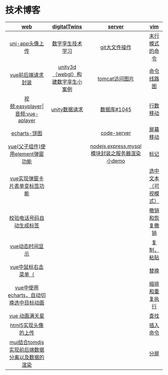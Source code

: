 # 技术博客

| [web](techBlog/web/)  | [digitalTwins](techBlog/digitalTwins/) | [server](techBlog/server/) | [vim](techBlog/vim/)  |
| :--: | :----------: | :----: | :--: |
| [uni-app头像上传](techBlog/web/?id=一-uni-app头像上传（完善个人信息功能），后端nodejsmysql) | [数字孪生技术学习](techBlog/digitalTwins/?id=数字孪生技术学习) | [git大文件操作](techBlog/server/?id=一git的基本操作，大文件上传（码云和github）和出现error处理) | [末行模式的命令](techBlog/vim/?id=末行模式的命令) |
| [vue前后端请求封装](techBlog/web/?id=二vue前后端分离项目各种请求封装应用) | [unity3d（webgl）构建数字孪生小案例](techBlog/digitalTwins/?id=unity3d（webgl）构建数字孪生小案例) | [tomcat访问图片](techBlog/server/?id=二怎么访问云服务器上的图片) | [命令线路图](techBlog/vim/?id=命令线路图) |
| [视频:easyplayer\|音频:vue-aplayer](techBlog/web/?id=三web视频播放组件（easyplayer）和音频组件播放封装（vue-aplayer）) | [unity数据请求](techBlog/digitalTwins/?id=unity-3d与服务器以及数据库进行数据交互！！！（unitywebrequest）) | [数据库#1045](techBlog/server/?id=三-1045-无法登录-mysql-服务器) | [行数移动](techBlog/vim/?id=行数移动) |
| [echarts-饼图](techBlog/web/?id=四echarts-饼图) |              | [code-server](techBlog/server/?id=四code-server详细安装) | [屏幕移动](techBlog/vim/?id=屏幕移动) |
| [vue(父子组件)使用element弹窗功能](techBlog/web/?id=五-vue（父子组件）使用element弹窗功能) |              | [nodejs,express,mysql模块封装之服务器渲染小demo](techBlog/server/?id=五-nodejsexpressmysql模块封装之服务器渲染小demo) | [标记](techBlog/vim/?id=标记) |
| [vue实现弹窗卡片表单变标签功能](techBlog/web/?id=六vue实现弹窗卡片表单变标签功能) |              |        | [选中文本（可视模式）](techBlog/vim/?id=选中文本（可视模式）) |
| [校验电话号码自动生成标签](techBlog/web/?id=九-校验电话号码自动生成标签（包含多个粘体复制生成标签）) |              |        | [撤销和恢复撤销](techBlog/vim/?id=撤销和回复撤销) |
| [vue动态时间显示](techBlog/web/?id=十vue动态时间显示) | | | [复制，粘贴](techBlog/vim/?id=复制，粘贴) |
| [vue中鼠标右击菜单（](techBlog/web/?id=十一-vue中鼠标右击菜单（rightmenu），以及回调处理) | | | [替换](techBlog/vim/?id=替换) |
| [vue中使用echarts，自动切换选中目标动画](techBlog/web/?id=十二vue中使用echarts，自动切换选中目标动画) | | | [缩排和重复执行](techBlog/vim/?id=缩排和重复执行) |
| [vue 动画满天星](techBlog/web/?id=十三vue项目中particles的使用，来实现屏幕飘浮小星星动画（满天星）) | | | [查找](techBlog/vim/?id=查找) |
| [html5实现头像的上传](techBlog/web/?id=十五html5实现头像的上传) | | | [插入命令](techBlog/vim/?id=插入命令) |
| [mui结合tomdjs实现前后端数据分离以及数据的渲染](techBlog/web/?id=十六mui结合tomdjs实现前后端数据分离以及数据的渲染) | | | [分屏](techBlog/vim/?id=分屏命令) |

